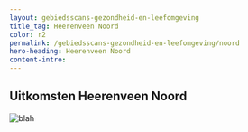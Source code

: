 ```yaml
---
layout: gebiedsscans-gezondheid-en-leefomgeving
title_tag: Heerenveen Noord
color: r2
permalink: /gebiedsscans-gezondheid-en-leefomgeving/noord
hero-heading: Heerenveen Noord
content-intro:
---
```

## Uitkomsten Heerenveen Noord

![blah](/uploads/Grafieken_Gebiedsscans_Wijken-03.png)
